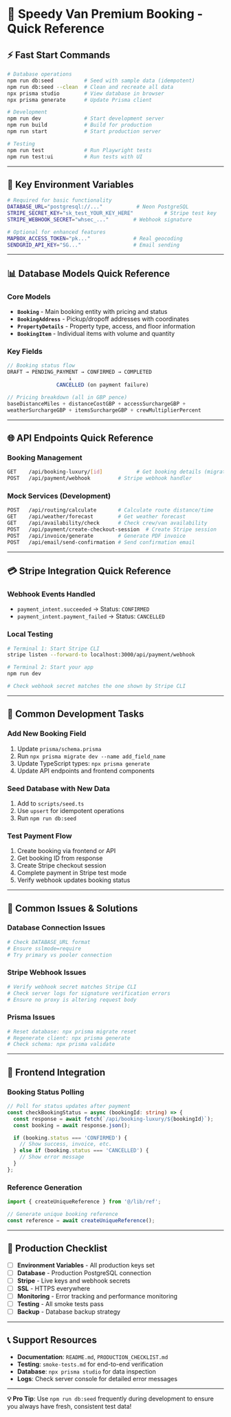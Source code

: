 # 🚀 **Speedy Van Premium Booking - Quick Reference**

## **⚡ Fast Start Commands**

```bash
# Database operations
npm run db:seed          # Seed with sample data (idempotent)
npm run db:seed --clean  # Clean and recreate all data
npx prisma studio        # View database in browser
npx prisma generate      # Update Prisma client

# Development
npm run dev              # Start development server
npm run build            # Build for production
npm run start            # Start production server

# Testing
npm run test             # Run Playwright tests
npm run test:ui          # Run tests with UI
```

---

## **🔑 Key Environment Variables**

```bash
# Required for basic functionality
DATABASE_URL="postgresql://..."           # Neon PostgreSQL
STRIPE_SECRET_KEY="sk_test_YOUR_KEY_HERE"          # Stripe test key
STRIPE_WEBHOOK_SECRET="whsec_..."        # Webhook signature

# Optional for enhanced features
MAPBOX_ACCESS_TOKEN="pk..."              # Real geocoding
SENDGRID_API_KEY="SG..."                 # Email sending
```

---

## **📊 Database Models Quick Reference**

### **Core Models**

- **`Booking`** - Main booking entity with pricing and status
- **`BookingAddress`** - Pickup/dropoff addresses with coordinates
- **`PropertyDetails`** - Property type, access, and floor information
- **`BookingItem`** - Individual items with volume and quantity

### **Key Fields**

```typescript
// Booking status flow
DRAFT → PENDING_PAYMENT → CONFIRMED → COMPLETED
                    ↓
                CANCELLED (on payment failure)

// Pricing breakdown (all in GBP pence)
baseDistanceMiles + distanceCostGBP + accessSurchargeGBP +
weatherSurchargeGBP + itemsSurchargeGBP + crewMultiplierPercent
```

---

## **🌐 API Endpoints Quick Reference**

### **Booking Management**

```bash
GET    /api/booking-luxury/[id]           # Get booking details (migrated)
POST   /api/payment/webhook         # Stripe webhook handler
```

### **Mock Services (Development)**

```bash
POST   /api/routing/calculate       # Calculate route distance/time
GET    /api/weather/forecast        # Get weather forecast
GET    /api/availability/check      # Check crew/van availability
POST   /api/payment/create-checkout-session  # Create Stripe session
POST   /api/invoice/generate        # Generate PDF invoice
POST   /api/email/send-confirmation # Send confirmation email
```

---

## **💳 Stripe Integration Quick Reference**

### **Webhook Events Handled**

- `payment_intent.succeeded` → Status: `CONFIRMED`
- `payment_intent.payment_failed` → Status: `CANCELLED`

### **Local Testing**

```bash
# Terminal 1: Start Stripe CLI
stripe listen --forward-to localhost:3000/api/payment/webhook

# Terminal 2: Start your app
npm run dev

# Check webhook secret matches the one shown by Stripe CLI
```

---

## **🔧 Common Development Tasks**

### **Add New Booking Field**

1. Update `prisma/schema.prisma`
2. Run `npx prisma migrate dev --name add_field_name`
3. Update TypeScript types: `npx prisma generate`
4. Update API endpoints and frontend components

### **Seed Database with New Data**

1. Add to `scripts/seed.ts`
2. Use `upsert` for idempotent operations
3. Run `npm run db:seed`

### **Test Payment Flow**

1. Create booking via frontend or API
2. Get booking ID from response
3. Create Stripe checkout session
4. Complete payment in Stripe test mode
5. Verify webhook updates booking status

---

## **🐛 Common Issues & Solutions**

### **Database Connection Issues**

```bash
# Check DATABASE_URL format
# Ensure sslmode=require
# Try primary vs pooler connection
```

### **Stripe Webhook Issues**

```bash
# Verify webhook secret matches Stripe CLI
# Check server logs for signature verification errors
# Ensure no proxy is altering request body
```

### **Prisma Issues**

```bash
# Reset database: npx prisma migrate reset
# Regenerate client: npx prisma generate
# Check schema: npx prisma validate
```

---

## **📱 Frontend Integration**

### **Booking Status Polling**

```typescript
// Poll for status updates after payment
const checkBookingStatus = async (bookingId: string) => {
  const response = await fetch(`/api/booking-luxury/${bookingId}`);
  const booking = await response.json();

  if (booking.status === 'CONFIRMED') {
    // Show success, invoice, etc.
  } else if (booking.status === 'CANCELLED') {
    // Show error message
  }
};
```

### **Reference Generation**

```typescript
import { createUniqueReference } from '@/lib/ref';

// Generate unique booking reference
const reference = await createUniqueReference();
```

---

## **🚀 Production Checklist**

- [ ] **Environment Variables** - All production keys set
- [ ] **Database** - Production PostgreSQL connection
- [ ] **Stripe** - Live keys and webhook secrets
- [ ] **SSL** - HTTPS everywhere
- [ ] **Monitoring** - Error tracking and performance monitoring
- [ ] **Testing** - All smoke tests pass
- [ ] **Backup** - Database backup strategy

---

## **📞 Support Resources**

- **Documentation**: `README.md`, `PRODUCTION_CHECKLIST.md`
- **Testing**: `smoke-tests.md` for end-to-end verification
- **Database**: `npx prisma studio` for data inspection
- **Logs**: Check server console for detailed error messages

---

**💡 Pro Tip**: Use `npm run db:seed` frequently during development to ensure you always have fresh, consistent test data!
